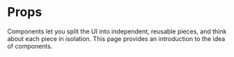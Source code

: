 # Props

Components let you split the UI into independent, reusable pieces, and think about each piece in isolation. This page provides an introduction to the idea of components. 
